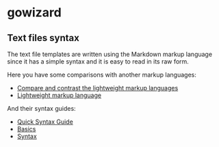 gowizard
========

## Text files syntax

The text file templates are written using the Markdown markup language since
it has a simple syntax and it is easy to read in its raw form.

Here you have some comparisons with another markup languages:

- [Compare and contrast the lightweight markup languages](http://stackoverflow.com/questions/659227/compare-and-contrast-the-lightweight-markup-languages-textile-markdown-and-res)
- [Lightweight markup language](http://en.wikipedia.org/wiki/Lightweight_markup_language)

And their syntax guides:

- [Quick Syntax Guide](http://greg.vario.us/doc/markdown.txt)
- [Basics](http://daringfireball.net/projects/markdown/basics)
- [Syntax](http://daringfireball.net/projects/markdown/syntax)


